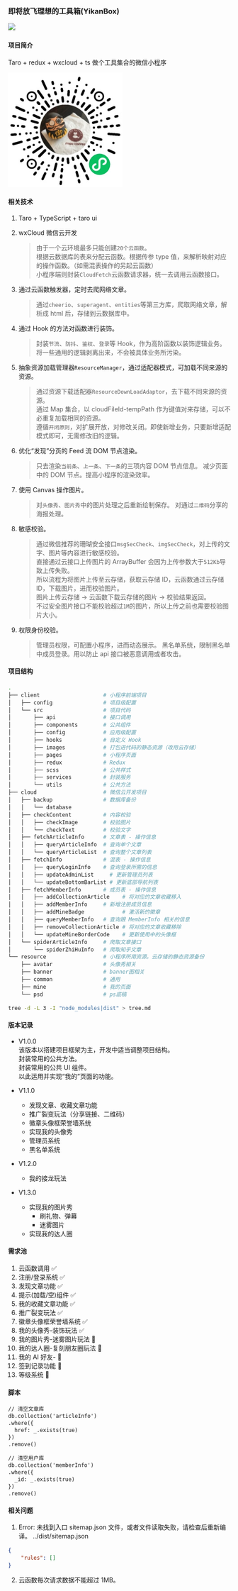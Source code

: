 ### 即将放飞理想的工具箱(YikanBox)

![](https://img.shields.io/badge/YikanBox-v1.0.1-blue.svg)

#### 项目简介

Taro + redux + wxcloud + ts 做个工具集合的微信小程序

![即将放飞理想的工具箱线上码](./resource/qrcode.jpg)

#### 相关技术

1. Taro + TypeScript + taro ui

2. wxCloud 微信云开发

   > 由于一个云环境最多只能创建`20个云函数`。  
   > 根据云数据库的表来分配云函数。根据传参 type 值，来解析映射对应的操作函数。（如需混表操作的另起云函数）  
   > 小程序端则封装`CloudFetch`云函数请求器，统一去调用云函数接口。

3. 通过云函数触发器，定时去爬网络文章。

   > 通过`cheerio`、`superagent`、`entities`等第三方库，爬取网络文章，解析成 html 后，存储到云数据库中。

4. 通过 Hook 的方法对函数进行装饰。

   > 封装`节流`、`防抖`、`鉴权`、`登录`等 Hook，作为高阶函数以装饰逻辑业务。  
   > 将一些通用的逻辑剥离出来，不会被具体业务所污染。

5. 抽象资源加载管理器`ResourceManager`，通过适配器模式，可加载不同来源的资源。

   > 通过资源下载适配器`ResourceDownLoadAdaptor`，去下载不同来源的资源。  
   > 通过 Map 集合，以 cloudFileId-tempPath 作为键值对来存储，可以不必重复加载相同的资源。  
   > 遵循`开闭原则`，对扩展开放，对修改关闭。即使新增业务，只要新增适配模式即可，无需修改旧的逻辑。

6. 优化“发现”分页的 Feed 流 DOM 节点渲染。

   > 只去渲染`当前条`、`上一条`、`下一条`的三项内容 DOM 节点信息。
   > 减少页面中的 DOM 节点。提高小程序的渲染效率。

7. 使用 Canvas 操作图片。

   > 对`头像秀`、`图片秀`中的图片处理之后重新绘制保存。
   > 对通过`二维码`分享的海报处理。

8. 敏感校验。

   > 通过微信推荐的珊瑚安全接口`msgSecCheck`、`imgSecCheck`，对上传的文字、图片等内容进行敏感校验。  
   > 直接通过云接口上传图片的 ArrayBuffer 会因为上传参数大于`512Kb`导致上传失败。  
   > 所以流程为将图片上传至云存储，获取云存储 ID，云函数通过云存储 ID，下载图片，进而校验图片。  
   > 图片上传云存储 -> 云函数下载云存储的图片 -> 校验结果返回。  
   > 不过安全图片接口不能校验超过`1M`的图片，所以上传之前也需要校验图片大小。

9. 权限身份校验。

   > 管理员权限，可配置小程序，进而动态展示。
   > 黑名单系统，限制黑名单中成员登录。用以防止 api 接口被恶意调用或者攻击。

#### 项目结构

```bash
.
├── client                    # 小程序前端项目
│   ├── config                # 项目级配置
│   └── src                   # 项目代码
│       ├── api               # 接口调用
│       ├── components        # 公共组件
│       ├── config            # 应用级配置
│       ├── hooks             # 自定义 Hook
│       ├── images            # 打包进代码的静态资源（改用云存储）
│       ├── pages             # 小程序页面
│       ├── redux             # Redux
│       ├── scss              # 公共样式
│       ├── services          # 封装服务
│       └── utils             # 公共方法
├── cloud                     # 微信云开发项目
│   ├── backup                # 数据库备份
│   │   └── database
│   ├── checkContent          # 内容校验
│   │   ├── checkImage        # 校验图片
│   │   └── checkText         # 校验文字
│   ├── fetchArticleInfo      # 文章表 - 操作信息
│   │   ├── queryArticleInfo  # 查询单个文章
│   │   └── queryArticleList  # 查询整个文章列表
│   ├── fetchInfo             # 混表 - 操作信息
│   │   ├── queryLoginInfo    # 查询登录所需的信息
│   │   ├── updateAdminList     # 更新管理员列表
│   │   └── updateBottomBarList # 更新底部导航列表
│   ├── fetchMemberInfo       # 成员表 - 操作信息
│   │   ├── addCollectionArticle    # 将对应的文章收藏移入
│   │   ├── addMemberInfo     # 新增注册成员信息
│   │   ├── addMineBadge            # 激活新的徽章
│   │   ├── queryMemberInfo   # 查询跟 MemberInfo 相关的信息
│   │   ├── removeCollectionArticle # 将对应的文章收藏移除
│   │   └── updateMineBorderCode    # 更新使用中的头像框
│   └── spiderArticleInfo     # 爬取文章接口
│       └── spiderZhiHuInfo   # 爬取知乎文章
└── resource                  # 小程序所用资源。云存储的静态资源备份
    ├── avatar                # 头像秀相关
    ├── banner                # banner图相关
    ├── common                # 通用
    ├── mine                  # 我的页面
    └── psd                   # ps底稿
```

```bash
tree -d -L 3 -I "node_modules|dist" > tree.md
```

#### 版本记录

- V1.0.0  
  该版本以搭建项目框架为主，开发中适当调整项目结构。  
  封装常用的公共方法。  
  封装常用的公共 UI 组件。  
  以此运用并实现“我的”页面的功能。

- V1.1.0

  - 发现文章、收藏文章功能
  - 推广裂变玩法（分享链接、二维码）
  - 徽章头像框荣誉墙系统
  - 实现我的头像秀
  - 管理员系统
  - 黑名单系统

- V1.2.0

  - 我的接龙玩法

- V1.3.0

  - 实现我的图片秀
    - 刷礼物、弹幕
    - 迷雾图片
  - 实现我的达人圈

#### 需求池

1. 云函数调用 ✅
2. 注册/登录系统 ✅
3. 发现文章功能 ✅
4. 提示(加载/空)组件 ✅
5. 我的收藏文章功能 ✅
6. 推广裂变玩法 ✅
7. 徽章头像框荣誉墙系统 ✅
8. 我的头像秀-装饰玩法 ✅
9. 我的图片秀-迷雾图片玩法 🚧
10. 我的达人圈-复刻朋友圈玩法 🚧
11. 我的 AI 好友- 🚧
12. 签到记录功能 🚧
13. 等级系统 🚧

#### 脚本

```MongoDB
// 清空文章库
db.collection('articleInfo')
.where({
  href: _.exists(true)
})
.remove()
```

```MongoDB
// 清空用户库
db.collection('memberInfo')
.where({
  _id: _.exists(true)
})
.remove()
```

#### 相关问题

1. Error: 未找到入口 sitemap.json 文件，或者文件读取失败，请检查后重新编译。
   ../dist/sitemap.json

```json
{
	"rules": []
}
```

2. 云函数每次请求数据不能超过 1MB。
